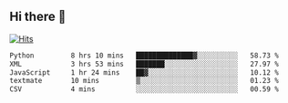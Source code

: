 ## Hi there 👋

<!--
**alihaqberdi/alihaqberdi** is a ✨ _special_ ✨ repository because its `README.md` (this file) appears on your GitHub profile.

Here are some ideas to get you started:

- 🔭 I’m currently working on ...
- 🌱 I’m currently learning ...
- 👯 I’m looking to collaborate on ...
- 🤔 I’m looking for help with ...
- 💬 Ask me about ...
- 📫 How to reach me: ...
- 😄 Pronouns: ...
- ⚡ Fun fact: ...
-->

[![Hits](https://hits.sh/github.com/alihaqberdi.svg)](https://hits.sh/github.com/alihaqberdi/)

<!--START_SECTION:waka-->

```txt
Python         8 hrs 10 mins   ██████████████▓░░░░░░░░░░   58.73 %
XML            3 hrs 53 mins   ███████░░░░░░░░░░░░░░░░░░   27.97 %
JavaScript     1 hr 24 mins    ██▓░░░░░░░░░░░░░░░░░░░░░░   10.12 %
textmate       10 mins         ▒░░░░░░░░░░░░░░░░░░░░░░░░   01.23 %
CSV            4 mins          ░░░░░░░░░░░░░░░░░░░░░░░░░   00.59 %
```

<!--END_SECTION:waka-->

